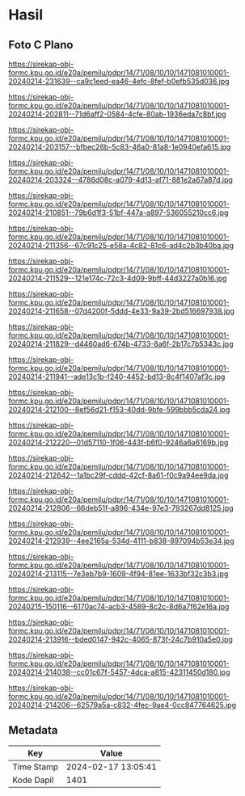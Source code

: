 # Hasil

## Foto C Plano

https://sirekap-obj-formc.kpu.go.id/e20a/pemilu/pdpr/14/71/08/10/10/1471081010001-20240214-231639--ca9c1eed-ea46-4efc-8fef-b0efb535d036.jpg

https://sirekap-obj-formc.kpu.go.id/e20a/pemilu/pdpr/14/71/08/10/10/1471081010001-20240214-202811--71d6aff2-0584-4cfe-80ab-1936eda7c8bf.jpg

https://sirekap-obj-formc.kpu.go.id/e20a/pemilu/pdpr/14/71/08/10/10/1471081010001-20240214-203157--bfbec26b-5c83-46a0-81a8-1e0940efa615.jpg

https://sirekap-obj-formc.kpu.go.id/e20a/pemilu/pdpr/14/71/08/10/10/1471081010001-20240214-203324--4786d08c-a079-4d13-af71-881e2a67a87d.jpg

https://sirekap-obj-formc.kpu.go.id/e20a/pemilu/pdpr/14/71/08/10/10/1471081010001-20240214-210851--79b6d1f3-51bf-447a-a897-536055210cc6.jpg

https://sirekap-obj-formc.kpu.go.id/e20a/pemilu/pdpr/14/71/08/10/10/1471081010001-20240214-211356--67c91c25-e58a-4c82-81c6-ad4c2b3b40ba.jpg

https://sirekap-obj-formc.kpu.go.id/e20a/pemilu/pdpr/14/71/08/10/10/1471081010001-20240214-211529--121e174c-72c3-4d09-9bff-44d3227a0b16.jpg

https://sirekap-obj-formc.kpu.go.id/e20a/pemilu/pdpr/14/71/08/10/10/1471081010001-20240214-211658--07d4200f-5ddd-4e33-9a39-2bd516697938.jpg

https://sirekap-obj-formc.kpu.go.id/e20a/pemilu/pdpr/14/71/08/10/10/1471081010001-20240214-211829--d4460ad6-674b-4733-8a6f-2b17c7b5343c.jpg

https://sirekap-obj-formc.kpu.go.id/e20a/pemilu/pdpr/14/71/08/10/10/1471081010001-20240214-211941--ade13c1b-f240-4452-bd13-8c4f1407af3c.jpg

https://sirekap-obj-formc.kpu.go.id/e20a/pemilu/pdpr/14/71/08/10/10/1471081010001-20240214-212100--8ef56d21-f153-40dd-9bfe-599bbb5cda24.jpg

https://sirekap-obj-formc.kpu.go.id/e20a/pemilu/pdpr/14/71/08/10/10/1471081010001-20240214-212220--01d57110-1f06-443f-b6f0-9246a6a6169b.jpg

https://sirekap-obj-formc.kpu.go.id/e20a/pemilu/pdpr/14/71/08/10/10/1471081010001-20240214-212642--1a1bc29f-cddd-42cf-8a61-f0c9a94ee9da.jpg

https://sirekap-obj-formc.kpu.go.id/e20a/pemilu/pdpr/14/71/08/10/10/1471081010001-20240214-212806--66deb51f-a896-434e-97e3-793267dd8125.jpg

https://sirekap-obj-formc.kpu.go.id/e20a/pemilu/pdpr/14/71/08/10/10/1471081010001-20240214-212939--4ee2165a-534d-4111-b838-897094b53e34.jpg

https://sirekap-obj-formc.kpu.go.id/e20a/pemilu/pdpr/14/71/08/10/10/1471081010001-20240214-213115--7e3eb7b9-1609-4f94-81ee-1633bf32c3b3.jpg

https://sirekap-obj-formc.kpu.go.id/e20a/pemilu/pdpr/14/71/08/10/10/1471081010001-20240215-150116--6170ac74-acb3-4589-8c2c-8d6a7f62e16a.jpg

https://sirekap-obj-formc.kpu.go.id/e20a/pemilu/pdpr/14/71/08/10/10/1471081010001-20240214-213916--bded0147-942c-4065-873f-24c7b910a5e0.jpg

https://sirekap-obj-formc.kpu.go.id/e20a/pemilu/pdpr/14/71/08/10/10/1471081010001-20240214-214038--cc01c67f-5457-4dca-a815-42311450d180.jpg

https://sirekap-obj-formc.kpu.go.id/e20a/pemilu/pdpr/14/71/08/10/10/1471081010001-20240214-214206--62579a5a-c832-4fec-9ae4-0cc847764625.jpg


## Metadata

| Key        | Value               |
| ---------- | ------------------- |
| Time Stamp | 2024-02-17 13:05:41 |
| Kode Dapil | 1401                |




